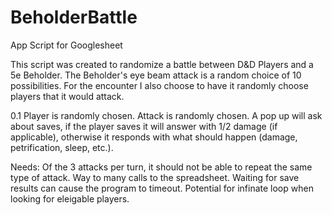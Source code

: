 # BeholderBattle
App Script for Googlesheet

This script was created to randomize a battle between D&D Players and a 5e Beholder.
The Beholder's eye beam attack is a random choice of 10 possibilities. For the encounter I also choose to have it randomly choose players that it would attack.

0.1
Player is randomly chosen.
Attack is randomly chosen.
A pop up will ask about saves, if the player saves it will answer with 1/2 damage (if applicable), otherwise it responds with what should happen (damage, petrification, sleep, etc.).

Needs:
Of the 3 attacks per turn, it should not be able to repeat the same type of attack.
Way to many calls to the spreadsheet.
Waiting for save results can cause the program to timeout.
Potential for infinate loop when looking for eleigable players.
